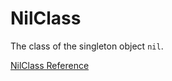 # NilClass

The class of the singleton object `nil`.

[NilClass Reference](http://ruby-doc.org/core-2.5.0/NilClass.html)